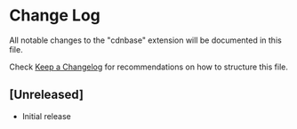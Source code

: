 # Change Log

All notable changes to the "cdnbase" extension will be documented in this file.

Check [Keep a Changelog](http://keepachangelog.com/) for recommendations on how to structure this file.

## [Unreleased]

- Initial release